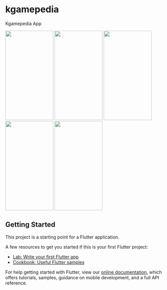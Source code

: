 # kgamepedia

Kgamepedia App

<img src="https://user-images.githubusercontent.com/80070771/173236615-12e7da28-558a-40d4-b8b6-e59bb070e0e2.png" width="150" height="280">  
<img src="https://user-images.githubusercontent.com/80070771/173236638-d7e20efa-f02f-4bbc-9e49-e59f5308fde0.png" width="150" height="280">
<img src="https://user-images.githubusercontent.com/80070771/173236644-7de61f68-aab2-44f3-9b4d-00ccb12fcd81.png" width="150" height="280">  
<img src="https://user-images.githubusercontent.com/80070771/173236648-10f8bf23-2df1-4202-add0-442b40eeee29.png" width="150" height="280">
<img src="https://user-images.githubusercontent.com/80070771/173236649-950bc771-6f58-4dd0-a76f-9600af00a647.png" width="150" height="280">

## Getting Started

This project is a starting point for a Flutter application.

A few resources to get you started if this is your first Flutter project:

- [Lab: Write your first Flutter app](https://flutter.dev/docs/get-started/codelab)
- [Cookbook: Useful Flutter samples](https://flutter.dev/docs/cookbook)

For help getting started with Flutter, view our
[online documentation](https://flutter.dev/docs), which offers tutorials,
samples, guidance on mobile development, and a full API reference.
